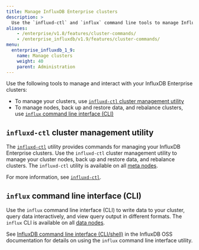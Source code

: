 ```yaml
---
title: Manage InfluxDB Enterprise clusters
description: >
  Use the `influxd-ctl` and `influx` command line tools to manage InfluxDB Enterprise clusters and data.
aliases:
    - /enterprise/v1.8/features/cluster-commands/
    - /enterprise_influxdb/v1.9/features/cluster-commands/
menu:
  enterprise_influxdb_1_9:
    name: Manage clusters
    weight: 40
    parent: Administration
---
```


Use the following tools to manage and interact with your InfluxDB Enterprise clusters:

- To manage your clusters, use [`influxd-ctl` cluster management utility](#influxd-ctl-cluster-management-utility)
- To manage nodes, back up and restore data, and rebalance clusters, use [`influx` command line interface (CLI)](#influx-command-line-interface-cli)

## `influxd-ctl` cluster management utility

The [`influxd-ctl`](/enterprise_influxdb/v1.9/tools/influxd-ctl/) utility provides commands for managing your InfluxDB Enterprise clusters.
Use the `influxd-ctl` cluster management utility to manage your cluster nodes, back up and restore data, and rebalance clusters.
The `influxd-ctl` utility is available on all [meta nodes](/enterprise_influxdb/v1.9/concepts/glossary/#meta-node).

For more information, see [`influxd-ctl`](/enterprise_influxdb/v1.9/tools/influxd-ctl/).

## `influx` command line interface (CLI)

Use the `influx` command line interface (CLI) to write data to your cluster, query data interactively, and view query output in different formats.
The `influx` CLI is available on all [data nodes](/enterprise_influxdb/v1.9/concepts/glossary/#data-node).

See [InfluxDB command line interface (CLI/shell)](/enterprise_influxdb/v1.9/tools/shell/) in the InfluxDB OSS documentation for details on using the `influx` command line interface utility.
